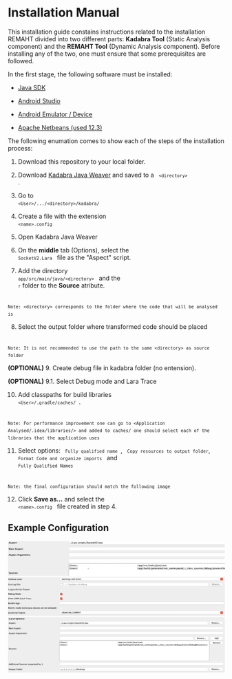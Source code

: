 # Installation Manual

This installation guide constains instructions related to the installation REMAHT divided into two different parts: **Kadabra Tool** (Static Analysis component) and the **REMAHT Tool** (Dynamic Analysis component). Before installing any of the two, one must ensure that some prerequisites are followed. 

In the first stage, the following software must be installed:

  - [Java SDK](https://www.oracle.com/pt/java/technologies/javase/javase-jdk8-downloads.html) 
  
  - [Android Studio](https://developer.android.com/studio?gclid=Cj0KCQjwkZiFBhD9ARIsAGxFX8Aipaq7tc9u3yKlWyLQrfQ1Y5uf4ZeKiN0Oqvc0UDgw2HBcdNHH6joaArRPEALw_wcB&gclsrc=aw.ds)
  
  - [Android Emulator / Device](https://developer.android.com/studio/run/managing-avds)
  
  - [Apache Netbeans (used 12.3)](https://netbeans.apache.org/download/index.html)


The following enumation comes to show each of the steps of the installation process:

 1. Download this repository to your local folder.
 
 
 2. Download [Kadabra Java Weaver](http://specs.fe.up.pt/tools/kadabra/) and saved to a  <code> `<directory>` </code>.
 
  
 3. Go to <code> `<User>/.../<directory>/kadabra/` </code>
 
  
 4. Create a file with the extension <code> `<name>.config` </code>
  
  
 5. Open Kadabra Java Weaver
   
  
 6. On the **middle** tab (Options), select the <code> `SocketV2.Lara` </code> file as the "Aspect" script.
  
  
 7. Add the directory <code> `app/src/main/java/<directory>` </code> and the <code> `r`</code> folder to the **Source** atribute.
  
<code> `Note: <directory> corresponds to the folder where the code that will be analysed is`</code>
  
  
 8. Select the output folder where transformed code should be placed
  
 <code> `Note: It is not recommended to use the path to the same <directory> as source folder` </code>
  
  
 **(OPTIONAL)** 9. Create debug file in kadabra folder (no entension).
  
 **(OPTIONAL)** 9.1. Select Debug mode and Lara Trace
  
  
  10. Add classpaths for build libraries <code> `<User>/.gradle/caches/` </code>. 
  
<code>   `Note: For performance improvement one can go to <Application Analysed/.idea/libraries/> and added to caches/ one should select each of the libraries that the application uses` </code>

  
  11. Select options: <code> `Fully qualified name` </code>, <code> `Copy resources to output folder`</code>, <code> `Format Code and organize imports` </code> and <code> `Fully Qualified Names` </code>
  
<code> `Note: the final configuration should match the following image` </code>


  12. Click **Save as...** and select the <code> `<name>.config` </code> file created in step 4.

## Example Configuration

  <img src="/Images/kadabra.png" alt="Configuration"/>
    <img src="/Images/kadabra1.png" alt="Configuration2"/>  <img src="/Images/kadabra2.png" alt="Configuration3"/>
